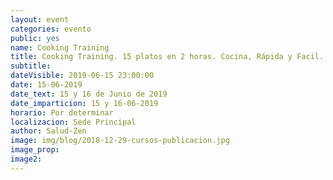 ```yaml
---
layout: event
categories: evento
public: yes
name: Cooking Training
title: Cooking Training. 15 platos en 2 horas. Cocina, Rápida y Facil. Cocina Sana para llevar. Formas de ahorrar tiempo en la cocina. Embotados. Cocina Angélica. Preparados para varios dias.
subtitle:
dateVisible: 2019-06-15 23:00:00
date: 15-06-2019
date_text: 15 y 16 de Junio de 2019
date_imparticion: 15 y 16-06-2019
horario: Por determinar
localizacion: Sede Principal
author: Salud-Zen
image: img/blog/2018-12-29-cursos-publicacion.jpg
image_prop:
image2:
---
```

